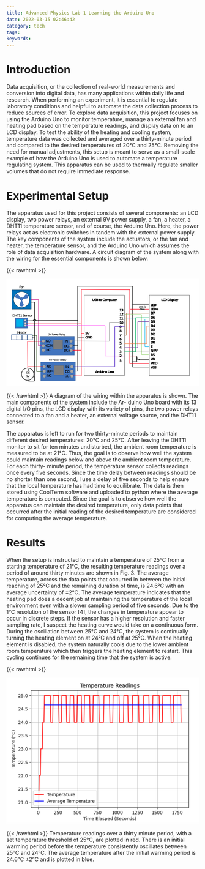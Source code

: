 ```yaml
---
title: Advanced Physics Lab 1 Learning the Arduino Uno
date: 2022-03-15 02:46:42
category: tech
tags:
keywords:
---
```



# Introduction

Data acquisition, or the collection of real-world measurements and conversion into digital data, has many applications within daily life and research. When performing an experiment, it is essential to regulate laboratory conditions and helpful to automate the data collection process to reduce sources of error. To explore data acquisition, this project focuses on using the Arduino Uno to monitor temperature, manage an external fan and heating pad based on the temperature readings, and display data on to an LCD display. To test the ability of the heating and cooling system, temperature data was collected and averaged over a thirty-minute period and compared to the desired temperatures of 20°C and 25°C. Removing the need for manual adjustments, this setup is meant to serve as a small-scale example of how the Arduino Uno is used to automate a temperature regulating system. This apparatus can be used to thermally regulate smaller volumes that do not require immediate response.

# Experimental Setup

The apparatus used for this project consists of several components: an LCD display, two power relays, an external 9V power supply, a fan, a heater, a DHT11 temperature sensor, and of course, the Arduino Uno. Here, the power relays act as electronic switches in tandem with the external power supply. The key components of the system include the actuators, or the fan and heater, the temperature sensor, and the Arduino Uno which assumes the role of data acquisition hardware. A circuit diagram of the system along with the wiring for the essential components is shown below.

{{< rawhtml >}}

<img src="app.jpg"
     style="max-width: 100%;" />

{{< /rawhtml >}}
A diagram of the wiring within the apparatus is shown. The main components of the system include the Ar- duino Uno board with its 13 digital I/O pins, the LCD display with its variety of pins, the two power relays connected to a fan and a heater, an external voltage source, and the DHT11 sensor.


The apparatus is left to run for two thirty-minute periods to maintain different desired temperatures: 20°C and 25°C. After leaving the DHT11 monitor to sit for ten minutes undisturbed, the ambient room temperature is measured to be at 21°C. Thus, the goal is to observe how well the system could maintain readings below and above the ambient room temperature. For each thirty- minute period, the temperature sensor collects readings once every five seconds. Since the time delay between readings should be no shorter than one second, I use a delay of five seconds to help ensure that the local temperature has had time to equilibrate. The data is then stored using CoolTerm software and uploaded to python where the average temperature is computed. Since the goal is to observe how well the apparatus can maintain the desired temperature, only data points that occurred after the initial reading of the desired temperature are considered for computing the average temperature.

# Results
When the setup is instructed to maintain a temperature of 25°C from a starting temperature of 21°C, the resulting temperature readings over a period of around thirty minutes are shown in Fig. 3. The average temperature, across the data points that occurred in between the initial reaching of 25°C and the remaining duration of time, is 24.6°C with an average uncertainty of ±2°C. The average temperature indicates that the heating pad does a decent job at maintaining the temperature of the local environment even with a slower sampling period of five seconds. Due to the 1°C resolution of the sensor [4], the changes in temperature appear to occur in discrete steps. If the sensor has a higher resolution and faster sampling rate, I suspect the heating curve would take on a continuous form. During the oscillation between 25°C and 24°C, the system is continually turning the heating element on at 24°C and off at 25°C. When the heating element is disabled, the system naturally cools due to the lower ambient room temperature which then triggers the heating element to restart. This cycling continues for the remaining time that the system is active.

{{< rawhtml >}}

<img src="result.jpg"
     style="max-width: 100%;" />

{{< /rawhtml >}}
Temperature readings over a thirty minute period, with a set temperature threshold of 25°C, are plotted in red. There is an initial warming period before the temperature consistently oscillates between 25°C and 24°C. The average temperature after the initial warming period is 24.6°C ±2°C and is plotted in blue.
